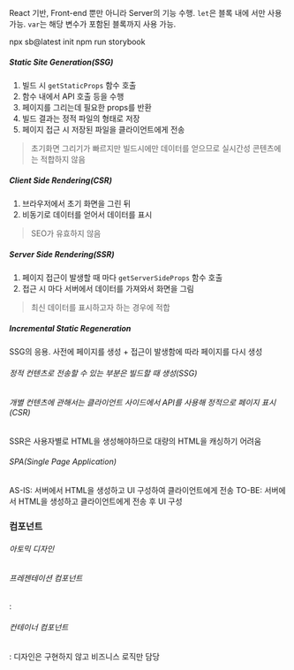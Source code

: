 React 기반, Front-end 뿐만 아니라 Server의 기능 수행.
`let`은 블록 내에 서만 사용 가능.
`var`는 해당 변수가 포함된 블록까지 사용 가능.

npx sb@latest init
npm run storybook

##### Static Site Generation(SSG)
1. 빌드 시 `getStaticProps` 함수 호출
2. 함수 내에서 API 호출 등을 수행
3. 페이지를 그리는데 필요한 props를 반환
4. 빌드 결과는 정적 파일의 형태로 저장
5. 페이지 접근 시 저장된 파일을 클라이언트에게 전송
> 초기화면 그리기가 빠르지만 빌드시에만 데이터를 얻으므로 실시간성 콘텐츠에는 적합하지 않음

##### Client Side Rendering(CSR)
1. 브라우저에서 초기 화면을 그린 뒤
2. 비동기로 데이터를 얻어서 데이터를 표시
> SEO가 유효하지 않음

##### Server Side Rendering(SSR)
1. 페이지 접근이 발생할 때 마다 `getServerSideProps` 함수 호출
2. 접근 시 마다 서버에서 데이터를 가져와서 화면을 그림
> 최신 데이터를 표시하고자 하는 경우에 적합

##### Incremental Static Regeneration
SSG의 응용.
사전에 페이지를 생성 + 접근이 발생함에 따라 페이지를 다시 생성

###### 정적 컨텐츠로 전송할 수 있는 부분은 빌드할 때 생성(SSG)
###### 개별 컨텐츠에 관해서는 클라이언트 사이드에서 API를 사용해 정적으로 페이지 표시(CSR)
SSR은 사용자별로 HTML을 생성해야하므로 대량의 HTML을 캐싱하기 어려움

###### SPA(Single Page Application)
AS-IS: 서버에서 HTML을 생성하고 UI 구성하여 클라이언트에게 전송
TO-BE: 서버에서 HTML을 생성하고 클라이언트에게 전송 후 UI 구성

### 컴포넌트
###### 아토믹 디자인
###### 프레젠테이션 컴포넌트
: 
###### 컨테이너 컴포넌트
: 디자인은 구현하지 않고 비즈니스 로직만 담당